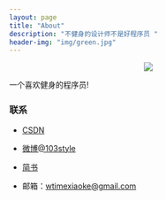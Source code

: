 ```yaml
---
layout: page
title: "About"
description: "不健身的设计师不是好程序员 "
header-img: "img/green.jpg"
---
```



<center>
    <p><img src="http://7xlfkx.com1.z0.glb.clouddn.com/white2.jpg" align="center"></p>
</center>

一个喜欢健身的程序员!





### 联系

- [CSDN](http://blog.csdn.net/lxk_1993)

- [微博@103style](http://weibo.com/u/3250756185)

- [简书](http://www.jianshu.com/u/109656c2d96f)

- 邮箱：wtimexiaoke@gmail.com






